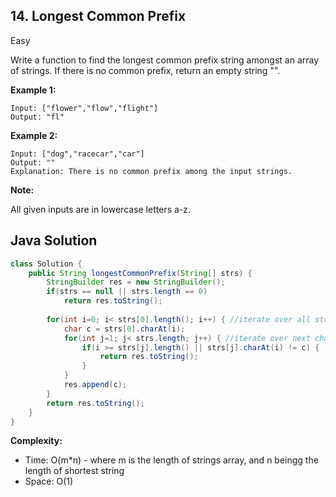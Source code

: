 ## 14. Longest Common Prefix
Easy

Write a function to find the longest common prefix string amongst an array of strings.
If there is no common prefix, return an empty string "".

**Example 1:**
```
Input: ["flower","flow","flight"]
Output: "fl"
```

**Example 2:**
```
Input: ["dog","racecar","car"]
Output: ""
Explanation: There is no common prefix among the input strings.
```

**Note:**

All given inputs are in lowercase letters a-z.

## Java Solution
```java
class Solution {
    public String longestCommonPrefix(String[] strs) {
        StringBuilder res = new StringBuilder();
        if(strs == null || strs.length == 0)
            return res.toString();
        
        for(int i=0; i< strs[0].length(); i++) { //iterate over all strings
            char c = strs[0].charAt(i);
            for(int j=1; j< strs.length; j++) { //iterate over next character of each string
                if(i >= strs[j].length() || strs[j].charAt(i) != c) {
                    return res.toString();
                }
            }
            res.append(c);
        }
        return res.toString();
    }
}
```

**Complexity:**
* Time: O(m*n) - where m is the length of strings array, and n beingg the length of shortest string
* Space: O(1)